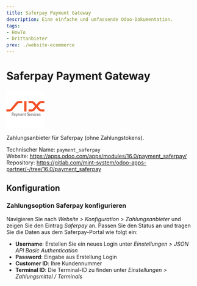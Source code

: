 ```yaml
---
title: Saferpay Payment Gateway
description: Eine einfache und umfassende Odoo-Dokumentation.
tags:
- HowTo
- Drittanbieter
prev: ./website-ecommerce
---
```


# Saferpay Payment Gateway
![](attachments/odoo_icons_payment_saferpay.png)

Zahlungsanbieter für Saferpay (ohne Zahlungstokens).

Technischer Name: `payment_saferpay`\
Website: <https://apps.odoo.com/apps/modules/16.0/payment_saferpay/>\
Repository: <https://gitlab.com/mint-system/odoo-apps-partner/-/tree/16.0/payment_saferpay>

## Konfiguration

### Zahlungsoption Saferpay konfigurieren

Navigieren Sie nach *Website > Konfiguration > Zahlungsanbieter* und zeigen Sie den Eintrag *Saferpay* an. Passen Sie den Status an und tragen Sie die Daten aus dem Saferpay-Portal wie folgt ein:

* **Username**: Erstellen Sie ein neues Login unter *Einstellungen > JSON API Basic Authentication*
* **Password**: Eingabe aus Erstellung Login
* **Customer ID**: Ihre Kundennummer
* **Terminal ID**: Die Terminal-ID zu finden unter *Einstellungen > Zahlungsmittel / Terminals*
